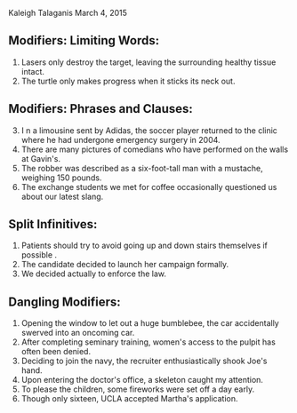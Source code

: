 Kaleigh Talaganis
March 4, 2015

## Modifiers: Limiting Words:

1. Lasers only destroy the target, leaving the surrounding healthy tissue intact.
2. The turtle only makes progress when it sticks its neck out.

## Modifiers: Phrases and Clauses:

3. I n a limousine sent by Adidas, the soccer player returned to the clinic where he had undergone emergency surgery in 2004.
4. There are many pictures of comedians who have performed on the walls at Gavin's.
5. The robber was described as a six-foot-tall man with a mustache, weighing 150 pounds.
6. The exchange students we met for coffee occasionally questioned us about our latest slang.

## Split Infinitives:

1. Patients should try to avoid going up and down stairs themselves if possible .
2. The candidate decided to launch her campaign formally.
3. We decided actually to enforce the law.

## Dangling Modifiers:

1. Opening the window to let out a huge bumblebee, the car accidentally swerved into an oncoming car.
2. After completing seminary training, women's access to the pulpit has often been denied.
3. Deciding to join the navy, the recruiter enthusiastically shook Joe's hand.
4. Upon entering the doctor's office, a skeleton caught my attention.
5. To please the children, some fireworks were set off a day early.
6. Though only sixteen, UCLA accepted Martha's application.
